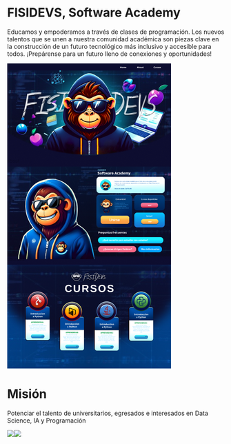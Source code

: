 # FISIDEVS, Software Academy

Educamos y empoderamos a través de clases de programación.
Los nuevos talentos que se unen a nuestra comunidad académica son piezas clave en la construcción de un futuro tecnológico más inclusivo y accesible para todos. ¡Prepárense para un futuro lleno de conexiones y oportunidades!

![1716884041663](image/README/1716884041663.png)

# Misión

Potenciar el talento de universitarios, egresados e interesados en Data Science, IA y Programación

![](https://github.com/Hecze/Byte-el-perrobot/blob/main/Perrobot%20gift.gif)![](https://github.com/Hecze/Byte-el-perrobot/blob/main/Perrobot%20gift.gif)
